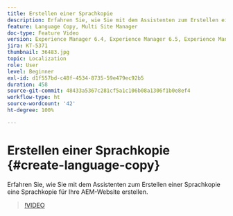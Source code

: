 ```yaml
---
title: Erstellen einer Sprachkopie
description: Erfahren Sie, wie Sie mit dem Assistenten zum Erstellen einer Sprachkopie eine Sprachkopie für Ihre AEM-Website erstellen.
feature: Language Copy, Multi Site Manager
doc-type: Feature Video
version: Experience Manager 6.4, Experience Manager 6.5, Experience Manager as a Cloud Service
jira: KT-5371
thumbnail: 36483.jpg
topic: Localization
role: User
level: Beginner
exl-id: d1f557bd-c48f-4534-8735-59e479ec92b5
duration: 458
source-git-commit: 48433a5367c281cf5a1c106b08a1306f1b0e8ef4
workflow-type: ht
source-wordcount: '42'
ht-degree: 100%

---
```


# Erstellen einer Sprachkopie {#create-language-copy}

Erfahren Sie, wie Sie mit dem Assistenten zum Erstellen einer Sprachkopie eine Sprachkopie für Ihre AEM-Website erstellen.

>[!VIDEO](https://video.tv.adobe.com/v/41605?quality=12&learn=on&captions=ger)
